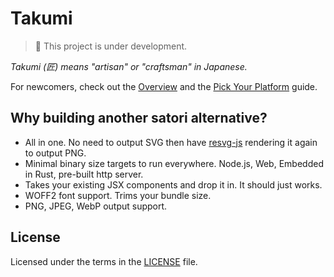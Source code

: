 # Takumi

> 🚧 This project is under development.

_Takumi (匠) means "artisan" or "craftsman" in Japanese._

For newcomers, check out the [Overview](https://takumi.kane.tw/docs/) and the [Pick Your Platform](https://takumi.kane.tw/docs/platforms/pick-your-platform) guide.

## Why building another satori alternative?

- All in one. No need to output SVG then have [resvg-js](https://github.com/thx/resvg-js) rendering it again to output PNG.
- Minimal binary size targets to run everywhere. Node.js, Web, Embedded in Rust, pre-built http server.
- Takes your existing JSX components and drop it in. It should just works.
- WOFF2 font support. Trims your bundle size.
- PNG, JPEG, WebP output support.

## License

Licensed under the terms in the [LICENSE](LICENSE) file.
